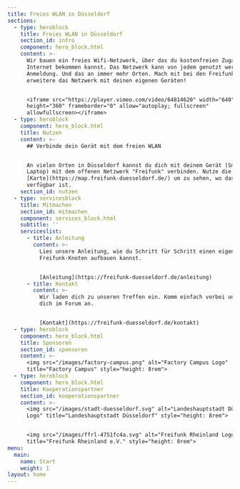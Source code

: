 ```yaml
---
title: Freies WLAN in Düsseldorf
sections:
  - type: heroblock
    title: Freies WLAN in Düsseldorf
    section_id: intro
    component: hero_block.html
    content: >-
      Wir bauen ein freies Wifi-Netzwerk, über das du kostenfreien Zugang zum
      Internet bekommen kannst. Das Netzwerk kann von jedem genutzt werden, ohne
      Anmeldung. Und das an immer mehr Orten. Mach mit bei den Freifunk und
      erweitere das Netzwerk mit deinen eigenen Geräten!


      <iframe src="https://player.vimeo.com/video/64814620" width="640"
      height="360" frameborder="0" allow="autoplay; fullscreen"
      allowfullscreen></iframe>
  - type: heroblock
    component: hero_block.html
    title: Nutzen
    content: >-
      ## Verbinde dein Gerät mit dem freien WLAN


      An vielen Orten in Düsseldorf kannst du dich mit deinem Gerät (Smartphone,
      Laptop) mit dem offenen Netzwerk "Freifunk" verbinden. Nutze die
      [Karte](https://map.freifunk-duesseldorf.de/) um zu sehen, wo das Netzwerk
      verfügbar ist.
    section_id: nutzen
  - type: servicesblock
    title: Mitmachen
    section_id: mitmachen
    component: services_block.html
    subtitle: ''
    serviceslist:
      - title: Anleitung
        content: >-
          Lies unsere Anleitung, wie du Schritt für Schritt einen eigenen
          Freifunk-Knoten aufbauen kannst.


          [Anleitung](https://freifunk-duesseldorf.de/anleitung)
      - title: Kontakt
        content: >-
          Wir laden dich zu unseren Treffen ein. Komm einfach vorbei und melde
          dich im Forum an.


          [Kontakt](https://freifunk-duesseldorf.de/kontakt)
  - type: heroblock
    component: hero_block.html
    title: Sponsoren
    section_id: sponsoren
    content: >-
      <img src="/images/factory-campus.png" alt="Factory Campus Logo"
      title="Factory Campus" style="height: 8rem">
  - type: heroblock
    component: hero_block.html
    title: Kooperationspartner
    section_id: kooperationspartner
    content: >-
      <img src="/images/stadt-duesseldorf.svg" alt="Landeshauptstadt Düsseldorf
      Logo" title="Landeshauptstadt Düsseldorf" style="height: 8rem">


      <img src="/images/ffrl-4751fc4a.svg" alt="Freifunk Rheinland Logo"
      title="Freifunk Rheinland e.V." style="height: 8rem">
menu:
  main:
    name: Start
    weight: 1
layout: home
---
```

